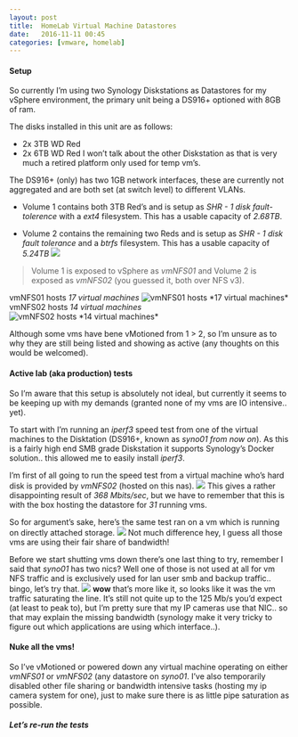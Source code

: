 ```yaml
---
layout: post
title:  HomeLab Virtual Machine Datastores
date:   2016-11-11 00:45
categories: [vmware, homelab]
---
```


#### Setup

So currently I’m using two Synology Diskstations as Datastores for my vSphere environment, the primary unit being a DS916+ optioned with 8GB of ram.

The disks installed in this unit are as follows:
- 2x 3TB WD Red
- 2x 6TB WD Red
I won’t talk about the other Diskstation as that is very much a retired platform only used for temp vm’s.

The DS916+ (only) has two 1GB network interfaces, these are currently not aggregated and are both set (at switch level) to different VLANs.

- Volume 1 contains both 3TB Red’s and is setup as *SHR - 1 disk fault-tolerence* with a *ext4* filesystem. This has a usable capacity of *2.68TB*.

- Volume 2 contains the remaining two Reds and is setup as *SHR - 1 disk fault tolerance* and a *btrfs* filesystem. This has a usable capacity of *5.24TB*
![][image-1]

> Volume 1 is exposed to vSphere as *vmNFS01* and Volume 2 is exposed as *vmNFS02* (you guessed it, both over NFS v3).

vmNFS01 hosts *17 virtual machines*
![][image-2]
 vmNFS02 hosts *14 virtual machines*
![][image-3]


Although some vms have bene vMotioned from 1 \> 2, so I’m unsure as to why they are still being listed  and showing as active (any thoughts on this would be welcomed).

#### Active lab (aka production) tests
So I’m aware that this setup is absolutely not ideal, but currently it seems to be keeping up with my demands (granted none of my vms are IO intensive.. yet).

To start with I’m running an *iperf3* speed test from one of the virtual machines to the Disktation (DS916+, known as *syno01 from now on*). As this is a fairly high end SMB grade Diskstation it supports Synology’s Docker solution.. this allowed me to easily install *iperf3*.

I’m first of all going to run the speed test from a virtual machine who’s hard disk is provided by *vmNFS02* (hosted on this nas).
![][image-4]
This gives a rather disappointing result of *368 Mbits/sec*, but we have to remember that this is with the box hosting the datastore for *31* running vms.

So for argument’s sake, here’s the same test ran on a vm which is running on directly attached storage. 
![][image-5]
Not much difference hey, I guess all those vms are using their fair share of bandwidth!

Before we start shutting vms down there’s one last thing to try, remember I said that *syno01* has two nics? Well one of those is not used at all for vm NFS traffic and is exclusively used for lan user smb and backup traffic.. bingo, let’s try that.
![][image-6]
**wow** that’s more like it, so looks like it was the vm traffic saturating the line. It’s still not quite up to the 125 Mb/s you’d expect (at least to peak to), but I’m pretty sure that my IP cameras use that NIC.. so that may explain the missing bandwidth (synology make it very tricky to figure out which applications are using which interface..).

#### Nuke all the vms!
So I’ve vMotioned or powered down any virtual machine operating on either *vmNFS01* or *vmNFS02* (any datastore on *syno01*.
I’ve also temporarily disabled other file sharing or bandwidth intensive tasks (hosting my ip camera system for one), just to make sure there is as little pipe saturation as possible.

##### Let’s re-run the tests

[image-1]:	/static/img/post-images/syno-storage.png
[image-2]:	/static/img/post-images/vmNFS01.png "vmNFS01 hosts *17 virtual machines*"
[image-3]:	/static/img/post-images/vmNFS02.png " vmNFS02 hosts *14 virtual machines*"
[image-4]:	/static/img/post-images/iperf3-1.png
[image-5]:	/static/img/post-images/iperf3-2.png
[image-6]:	/static/img/post-images/iperf3-3.png